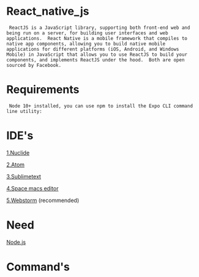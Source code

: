 # React_native_js
     ReactJS is a JavaScript library, supporting both front-end web and being run on a server, for building user interfaces and web applications.  React Native is a mobile framework that compiles to native app components, allowing you to build native mobile applications for different platforms (iOS, Android, and Windows Mobile) in JavaScript that allows you to use ReactJS to build your components, and implements ReactJS under the hood.  Both are open sourced by Facebook.

# Requirements

     Node 10+ installed, you can use npm to install the Expo CLI command line utility:
     
# IDE's

[1.Nuclide](https://nuclide.io/)

[2.Atom](https://atom.io/)

[3.Sublimetext](https://www.sublimetext.com/)

[4.Space macs editor](http://spacemacs.org/)

[5.Webstorm](https://www.jetbrains.com/webstorm/) (recommended)

# Need

[Node.js](https://nodejs.org/en/download/)

# Command's
